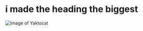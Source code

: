 # <h1> i made the heading the biggest
![Image of Yaktocat](https://octodex.github.com/images/yaktocat.png)

